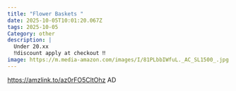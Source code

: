 ```yaml
---
title: "Flower Baskets "
date: 2025-10-05T10:01:20.067Z
tags: 2025-10-05
Category: other
description: |
  Under 20.xx 
  ‼️discount apply at checkout ‼️
image: https://m.media-amazon.com/images/I/81PLbbIWfuL._AC_SL1500_.jpg
---
```

https://amzlink.to/az0rFO5CltOhz
AD